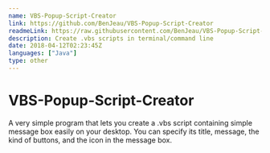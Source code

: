 ```yaml
---
name: VBS-Popup-Script-Creator
link: https://github.com/BenJeau/VBS-Popup-Script-Creator
readmeLink: https://raw.githubusercontent.com/BenJeau/VBS-Popup-Script-Creator/master/README.md
description: Create .vbs scripts in terminal/command line
date: 2018-04-12T02:23:45Z
languages: ["Java"]
type: other
---
```


# VBS-Popup-Script-Creator
A very simple program that lets you create a .vbs script containing simple message box easily on your desktop. You can specify its title, message, the kind of buttons, and the icon in the message box.
